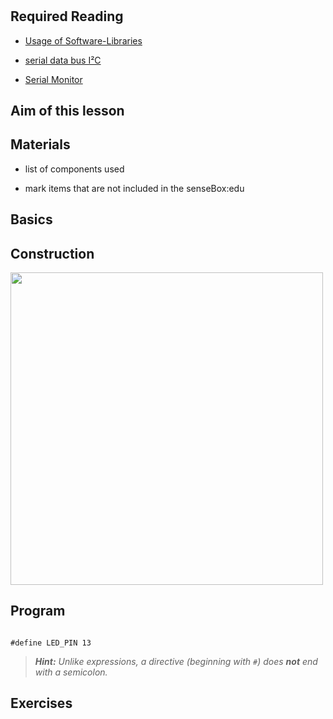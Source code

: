 # <!-- TITLE -->

<!-- short intro -->

## Required Reading

- [Usage of Software-Libraries](../../basics/software_libraries.md)

- [serial data bus I²C](../../basics/i2c.md)

- [Serial Monitor](../../basics/serial_monitor.md)

## Aim of this lesson

<!-- high level goal of what will be accomplished -->

## Materials

- list of components used

- mark items that are not included in the senseBox:edu

## Basics

<!-- explanation of fundamental concepts (that are not explained in the “basics” chapter) -->

## Construction

<!-- fritzing image of the circuit →

<!-- explanation of the circuit-->

<img src="https://raw.githubusercontent.com/sensebox/resources/master/images/edu/aufbau_station_5.png" width="500"/>

## Program

<!-- description of the code & code snippets -->

```arduino

#define LED_PIN 13

```

> ***Hint:*** *Unlike expressions, a directive (beginning with `#`) does **not** end with a semicolon.*

## Exercises

<!-- numbered list of execises for additional work -->


